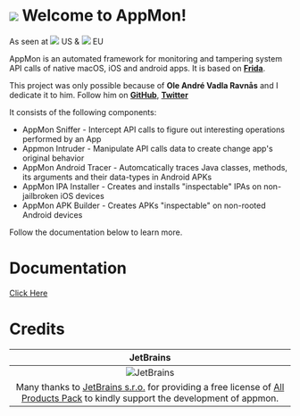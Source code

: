 ![](https://raw.githubusercontent.com/dpnishant/appmon/master/resources/logo.png)
Welcome to AppMon!
==================
As seen at [![](https://www.toolswatch.org/badges/arsenal/2016.svg)](https://www.blackhat.com/us-16/arsenal.html#appmon) US & [![](https://www.toolswatch.org/badges/arsenal/2016.svg)](https://www.blackhat.com/eu-16/arsenal.html#appmon-runtime-security-testing-and-profiling-framework-for-native-apps) EU

AppMon is an automated framework for monitoring and tampering system API calls of native macOS, iOS and android apps. It is based on [**Frida**](http://www.frida.re).

This project was only possible because of **Ole André Vadla Ravnås** and I dedicate it to him. Follow him on [**GitHub**](https://github.com/oleavr), [**Twitter**](https://twitter.com/oleavr)

It consists of the following components:

* AppMon Sniffer - Intercept API calls to figure out interesting operations performed by an App
* Appmon Intruder - Manipulate API calls data to create change app's original behavior
* AppMon Android Tracer - Automcatically traces Java classes, methods, its arguments and their data-types in Android APKs
* AppMon IPA Installer - Creates and installs "inspectable" IPAs on non-jailbroken iOS devices
* AppMon APK Builder - Creates APKs "inspectable" on non-rooted Android devices

Follow the documentation below to learn more.

Documentation
=============

[Click Here](https://dpnishant.github.com/appmon/)


Credits
=============

|JetBrains|
|:-:|
|![JetBrains](https://github.com/dpnishant/appmon/raw/master/resources/external/jetbrains.png)|
|Many thanks to [JetBrains s.r.o.](https://www.jetbrains.com) for providing a free license of [All Products Pack](https://www.jetbrains.com/store/?fromMenu#edition=personal) to kindly support the development of appmon.|
